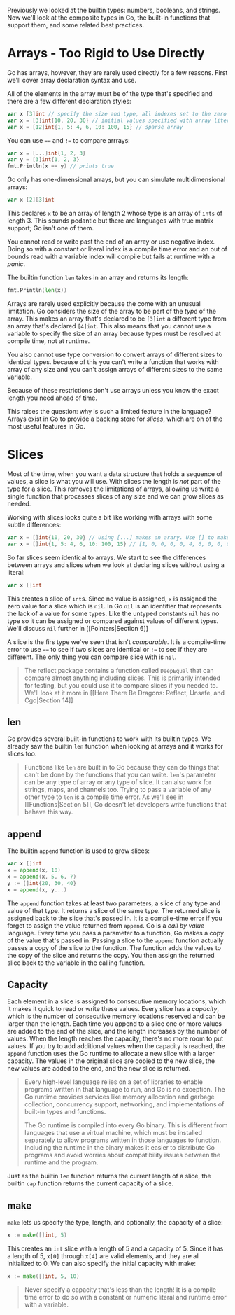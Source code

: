 Previously we looked at the builtin types: numbers, booleans, and strings. Now we'll look at the composite types in Go, the built-in functions that support them, and some related best practices.

# Arrays - Too Rigid to Use Directly
Go has arrays, however, they are rarely used directly for a few reasons. First we'll cover array declaration syntax and use.

All of the elements in the array must be of the type that's specified and there are a few different declaration styles:

```Go
var x [3]int // specify the size and type, all indexes set to the zero value
var x = [3]int{10, 20, 30} // initial values specified with array literal
var x = [12]int{1, 5: 4, 6, 10: 100, 15} // sparse array
```

You can use `==` and `!=` to compare arrrays:

```Go
var x = [...]int{1, 2, 3}
var y = [3]int{1, 2, 3}
fmt.Println(x == y) // prints true
```

Go only has one-dimensional arrays, but you can simulate multidimensional arrays:

```Go
var x [2][3]int
```

This declares `x` to be an array of length 2 whose type is an array of `ints` of length 3. This sounds pedantic but there are languages with true matrix support; Go isn't one of them. 

You cannot read or write past the end of an array or use negative index. Doing so with a constant or literal index is a compile time error and an out of bounds read with a variable index will compile but fails at runtime with a *panic*.

The builtin function `len` takes in an array and returns its length:

```Go
fmt.Println(len(x))
```

Arrays are rarely used explicitly because the come with an unusual limitation. Go considers the size of the array to be part of the *type* of the array. This makes an array that's declared to be `[3]int` a different type from an array that's declared `[4]int`. This also means that you cannot use a variable to specify the size of an array because types must be resolved at compile time, not at runtime.

You also cannot use type conversion to convert arrays of different sizes to identical types. because of this you can't write a function that works with array of any size and you can't assign arrays of different sizes to the same variable.

Because of these restrictions don't use arrays unless you know the exact length you need ahead of time. 

This raises the question: why is such a limited feature in the language? Arrays exist in Go to provide a backing store for *slices*, which are on of the most useful features in Go.

# Slices
Most of the time, when you want a data structure that holds a sequence of values, a slice is what you will use. With slices the length is *not* part of the type for a slice. This removes the limitations of arrays, allowing us write a single function that processes slices of any size and we can grow slices as needed. 

Working with slices looks quite a bit like working with arrays with some subtle differences:

```Go
var x = []int{10, 20, 30} // Using [...] makes an arary. Use [] to make a slice.
var x = []int{1, 5: 4, 6, 10: 100, 15} // [1, 0, 0, 0, 0, 4, 6, 0, 0, 0, 100, 15]
```

So far slices seem identical to arrays. We start to see the differences between arrays and slices when we look at declaring slices without using a literal:

```Go
var x []int
```

This creates a slice of `int`s. Since no value is assigned, `x` is assigned the zero value for a slice which is `nil`. In Go `nil` is an identifier that represents the lack of a value for some types. Like the untyped constants `nil` has no type so it can be assigned or compared against values of different types. We'll discuss `nil` further in [[Pointers|Section 6]]

A slice is the firs type we've seen that isn't *comparable*. It is a compile-time error to use `==` to see if two slices are identical or `!=` to see if they are different. The only thing you can compare slice with is `nil`.

> The reflect package contains a function called `DeepEqual` that can compare almost anything including slices. This is primarily intended for testing, but you could use it to compare slices if you needed to. We'll look at it more in [[Here There Be Dragons: Reflect, Unsafe, and Cgo|Section 14]]

## len
Go provides several built-in functions to work with its builtin types. We already saw the builtin `len` function when looking at arrays and it works for slices too. 

>Functions like `len` are built in to Go because they can do things that can't be done by the functions that you can write. `len`'s parameter can be any type of array or any type of slice. It can also work for strings, maps, and channels too. Trying to pass a variable of any other type to `len` is a compile time error. As we'll see in [[Functions|Section 5]], Go doesn't let developers write functions that behave this way. 

## append
The builtin `append` function is used to grow slices:

```Go
var x []int
x = append(x, 10)
x = append(x, 5, 6, 7)
y := []int{20, 30, 40}
x = append(x, y...)
```

The `append` function takes at least two parameters, a slice of any type and value of that type. It returns a slice of the same type. The returned slice is assigned back to the slice that's passed in. It is a compile-time error if you forget to assign the value returned from `append`. Go is a *call by value* language. Every time you pass a parameter to a function, Go makes a copy of the value that's passed in. Passing a slice to the `append` function actually passes a copy of the slice to the function. The function adds the values to the copy of the slice and returns the copy. You then assign the returned slice back to the variable in the calling function.

## Capacity
Each element in a slice is assigned to consecutive memory locations, which it makes it quick to read or write these values. Every slice has a *capacity*, which is the number of consecutive memory locations reserved and can be larger than the length. Each time you append to a slice one or more values are added to the end of the slice, and the length increases by the number of values. When the length reaches the capacity, there's no more room to put values. If you try to add additional values when the capacity is reached, the `append` function uses the Go runtime to allocate a new slice with a larger capacity. The values in the original slice are copied to the new slice, the new values are added to the end, and the new slice is returned.

>Every high-level language relies on a set of libraries to enable programs written in that language to run, and Go is no exception. The Go runtime provides services like memory allocation and garbage collection, concurrency support, networking, and implementations of built-in types and functions.
>
>The Go runtime is compiled into every Go binary. This is different from languages that use a virtual machine, which must be installed separately to allow programs written in those languages to function. Including the runtime in the binary makes it easier to distribute Go programs and avoid worries about compatibility issues between the runtime and the program.

Just as the builtin `len` function returns the current length of a slice, the builtin `cap` function returns the current capacity of a slice.

## make
`make` lets us specify the type, length, and optionally, the capacity of a slice:

```Go
x := make([]int, 5)
```

This creates an `int` slice with a length of 5 and a capacity of 5. Since it has a length of 5, `x[0]` through `x[4]` are valid elements, and they are all initialized to 0. We can also specify the initial capacity with make:

```Go
x := make([]int, 5, 10)
```

>Never specify a capacity that's less than the length! It is a compile time error to do so with a constant or numeric literal and runtime error with a variable.


